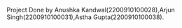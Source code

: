 Project Done by Anushka Kandwal(2200910100028),Arjun Singh(2200910100031),Astha Gupta(2200910100038).
